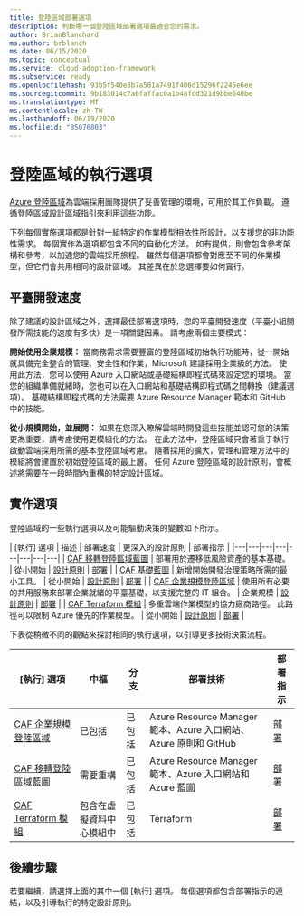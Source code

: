 ```yaml
---
title: 登陸區域部署選項
description: 判斷哪一個登陸區域部署選項最適合您的需求。
author: BrianBlanchard
ms.author: brblanch
ms.date: 06/15/2020
ms.topic: conceptual
ms.service: cloud-adoption-framework
ms.subservice: ready
ms.openlocfilehash: 93b5f540e8b7a501a7491f406d15296f2245e6ee
ms.sourcegitcommit: 9b183014c7a6faffac0a1b48fdd321d9bbe640be
ms.translationtype: MT
ms.contentlocale: zh-TW
ms.lasthandoff: 06/19/2020
ms.locfileid: "85076803"
---
```

# <a name="landing-zone-implementation-options"></a>登陸區域的執行選項

[Azure 登陸區域](./index.md)為雲端採用團隊提供了妥善管理的環境，可用於其工作負載。 遵循[登陸區域設計區域](./design-areas.md)指引來利用這些功能。

下列每個實施選項都是針對一組特定的作業模型相依性所設計，以支援您的非功能性需求。 每個實作為選項都包含不同的自動化方法。 如有提供，則會包含參考架構和參考，以加速您的雲端採用旅程。 雖然每個選項都會對應至不同的作業模型，但它們會共用相同的設計區域。 其差異在於您選擇要如何實行。

## <a name="platform-development-velocity"></a>平臺開發速度

除了建議的設計區域之外，選擇最佳部署選項時，您的平臺開發速度（平臺小組開發所需技能的速度有多快）是一項關鍵因素。 請考慮兩個主要模式：

**開始使用企業規模：** 當商務需求需要豐富的登陸區域初始執行功能時，從一開始就具備完全整合的管理、安全性和作業，Microsoft 建議採用企業級的方法。 使用此方法，您可以使用 Azure 入口網站或基礎結構即程式碼來設定您的環境。 當您的組織準備就緒時，您也可以在入口網站和基礎結構即程式碼之間轉換（建議選項）。 基礎結構即程式碼的方法需要 Azure Resource Manager 範本和 GitHub 中的技能。

**從小規模開始，並展開：** 如果在您深入瞭解雲端時開發這些技能並認可您的決策更為重要，請考慮使用更模組化的方法。 在此方法中，登陸區域只會著重于執行啟動雲端採用所需的基本登陸區域考慮。 隨著採用的擴大，管理和管理方法中的模組將會建置於初始登陸區域的最上層。 任何 Azure 登陸區域的設計原則，會概述將需要在一段時間內重構的特定設計區域。

## <a name="implementation-options"></a>實作選項

登陸區域的一些執行選項以及可能驅動決策的變數如下所示。

<!-- docsTest:ignore "CAF Enterprise-scale" "CAF Terraform" -->

| [執行] 選項 | 描述 | 部署速度 | 更深入的設計原則 | 部署指示 |
|---|---|---|---|---|---|---|---|
| [CAF 移轉登陸區域藍圖](./migrate-landing-zone.md) | 部署用於遷移低風險資產的基本基礎。 | 從小開始 | [設計原則](./migrate-landing-zone.md#design-principles) | [部署](./migrate-landing-zone.md) |
| [CAF 基礎藍圖](./foundation-blueprint.md) | 新增開始開發治理策略所需的最小工具。 | 從小開始 | [設計原則](./foundation-blueprint.md#design-principles) | [部署](./foundation-blueprint.md) |
| [CAF 企業規模登陸區域](./enterprise-scale.md) | 使用所有必要的共用服務來部署企業就緒的平臺基礎，以支援完整的 IT 組合。 | 企業規模 | [設計原則](../enterprise-scale/design-principles.md) | [部署](https://github.com/Azure/Enterprise-Scale/blob/main/docs/reference/contoso/Readme.md) |
| [CAF Terraform 模組](./terraform-landing-zone.md) | 多重雲端作業模型的協力廠商路徑。 此路徑可以限制 Azure 優先的作業模型。 | 從小開始 | [設計原則](./terraform-landing-zone.md#design-decisions) | [部署](./terraform-landing-zone.md#customize-and-deploy-your-first-landing-zone) |

下表從稍微不同的觀點來探討相同的執行選項，以引導更多技術決策流程。

| [執行] 選項 | 中樞 | 分支 | 部署技術 | 部署指示 |
|---|---|---|---|---|
| [CAF 企業規模登陸區域](./enterprise-scale.md) | 已包括  | 已包括 | Azure Resource Manager 範本、Azure 入口網站、Azure 原則和 GitHub | [部署](../enterprise-scale/implementation-guidelines.md) |
| [CAF 移轉登陸區域藍圖](./migrate-landing-zone.md) | 需要重構 | 已包括 | Azure Resource Manager 範本、Azure 入口網站和 Azure 藍圖 | [部署](./migrate-landing-zone.md) |
| [CAF Terraform 模組](./terraform-landing-zone.md)  | 包含在虛擬資料中心模組中 | 已包括 | Terraform | [部署](./terraform-landing-zone.md#customize-and-deploy-your-first-landing-zone) |

## <a name="next-steps"></a>後續步驟

若要繼續，請選擇上面的其中一個 [執行] 選項。 每個選項都包含部署指示的連結，以及引導執行的特定設計原則。
